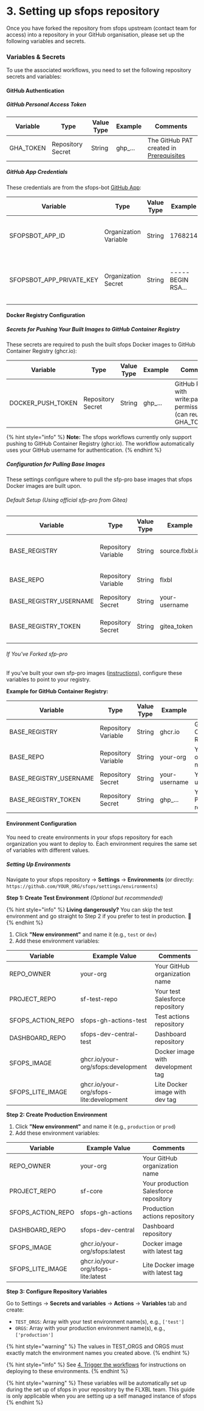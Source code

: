 # 3. Setting up sfops repository

Once you have forked the repository from sfops upstream (contact team for access) into a repository in your GitHub organisation, please set up the following variables and secrets.

### Variables & Secrets

To use the associated workflows, you need to set the following repository secrets and variables:

#### GitHub Authentication

##### GitHub Personal Access Token

| Variable  | Type              | Value Type | Example | Comments                                                             |
|-----------|-------------------|------------|---------|----------------------------------------------------------------------|
| GHA_TOKEN | Repository Secret | String     | ghp_... | The GitHub PAT created in [Prerequisites](./README.md#prerequisites) |

##### GitHub App Credentials

These credentials are from the sfops-bot [GitHub App](./github-app.md):

| Variable                 | Type                  | Value Type | Example           | Comments                                                             |
|--------------------------|-----------------------|------------|-------------------|----------------------------------------------------------------------|
| SFOPSBOT_APP_ID          | Organization Variable | String     | 1768214           | The App ID from your GitHub App settings page                        |
| SFOPSBOT_APP_PRIVATE_KEY | Organization Secret   | String     | -----BEGIN RSA... | The entire contents of the .pem file downloaded from your GitHub App |

#### Docker Registry Configuration

##### Secrets for Pushing Your Built Images to GitHub Container Registry

These secrets are required to push the built sfops Docker images to GitHub Container Registry (ghcr.io):

| Variable          | Type              | Value Type | Example | Comments                                                        |
|-------------------|-------------------|------------|---------|-----------------------------------------------------------------|
| DOCKER_PUSH_TOKEN | Repository Secret | String     | ghp_... | GitHub PAT with write:packages permission (can reuse GHA_TOKEN) |

{% hint style="info" %}
**Note:** The sfops workflows currently only support pushing to GitHub Container Registry (ghcr.io). The workflow automatically uses your GitHub username for authentication.
{% endhint %}

##### Configuration for Pulling Base Images

These settings configure where to pull the sfp-pro base images that sfops Docker images are built upon.

###### Default Setup (Using official sfp-pro from Gitea)

| Variable               | Type                | Value Type | Example         | Comments                                            |
|------------------------|---------------------|------------|-----------------|-----------------------------------------------------|
| BASE_REGISTRY          | Repository Variable | String     | source.flxbl.io | Keep as source.flxbl.io for official images         |
| BASE_REPO              | Repository Variable | String     | flxbl           | Keep as flxbl for official images                   |
| BASE_REGISTRY_USERNAME | Repository Secret   | String     | your-username   | Your Gitea username                                 |
| BASE_REGISTRY_TOKEN    | Repository Secret   | String     | gitea_token     | Your Gitea token (same as created in Prerequisites) |

###### If You've Forked sfp-pro

If you've built your own sfp-pro images ([instructions](https://docs.flxbl.io/sfp/getting-started/docker-images/sfp-pro#building-docker-images)), configure these variables to point to your registry.

**Example for GitHub Container Registry:**

| Variable               | Type                | Value Type | Example       | Comments                           |
|------------------------|---------------------|------------|---------------|------------------------------------|
| BASE_REGISTRY          | Repository Variable | String     | ghcr.io       | GitHub Container Registry          |
| BASE_REPO              | Repository Variable | String     | your-org      | Your GitHub organization name      |
| BASE_REGISTRY_USERNAME | Repository Secret   | String     | your-username | Your GitHub username               |
| BASE_REGISTRY_TOKEN    | Repository Secret   | String     | ghp_...       | Your GitHub PAT with read:packages |

#### Environment Configuration

You need to create environments in your sfops repository for each organization you want to deploy to. Each environment requires the same set of variables with different values.

##### Setting Up Environments

Navigate to your sfops repository → **Settings** → **Environments** (or directly: `https://github.com/YOUR_ORG/sfops/settings/environments`)

**Step 1: Create Test Environment** *(Optional but recommended)*

{% hint style="info" %}
**Living dangerously?** You can skip the test environment and go straight to Step 2 if you prefer to test in production. 🎲
{% endhint %}

1. Click **"New environment"** and name it (e.g., `test` or `dev`)
2. Add these environment variables:

| Variable             | Example Value                           | Comments                          |
|----------------------|-----------------------------------------|-----------------------------------|
| REPO_OWNER           | your-org                                | Your GitHub organization name     |
| PROJECT_REPO         | sf-test-repo                            | Your test Salesforce repository   |
| SFOPS_ACTION_REPO    | sfops-gh-actions-test                   | Test actions repository           |
| DASHBOARD_REPO       | sfops-dev-central-test                  | Dashboard repository              |
| SFOPS_IMAGE          | ghcr.io/your-org/sfops:development      | Docker image with development tag |
| SFOPS_LITE_IMAGE     | ghcr.io/your-org/sfops-lite:development | Lite Docker image with dev tag    |

**Step 2: Create Production Environment**

1. Click **"New environment"** and name it (e.g., `production` or `prod`)
2. Add these environment variables:

| Variable          | Example Value                      | Comments                              |
|-------------------|------------------------------------|---------------------------------------|
| REPO_OWNER        | your-org                           | Your GitHub organization name         |
| PROJECT_REPO      | sf-core                            | Your production Salesforce repository |
| SFOPS_ACTION_REPO | sfops-gh-actions                   | Production actions repository         |
| DASHBOARD_REPO    | sfops-dev-central                  | Dashboard repository                  |
| SFOPS_IMAGE       | ghcr.io/your-org/sfops:latest      | Docker image with latest tag          |
| SFOPS_LITE_IMAGE  | ghcr.io/your-org/sfops-lite:latest | Lite Docker image with latest tag     |

**Step 3: Configure Repository Variables**

Go to Settings → **Secrets and variables** → **Actions** → **Variables** tab and create:

- `TEST_ORGS`: Array with your test environment name(s), e.g., `['test']`
- `ORGS`: Array with your production environment name(s), e.g., `['production']`

{% hint style="warning" %}
The values in TEST_ORGS and ORGS must exactly match the environment names you created above.
{% endhint %}

{% hint style="info" %}
See [4. Trigger the workflows](./4.-trigger-the-workflows.md) for instructions on deploying to these environments.
{% endhint %}

{% hint style="warning" %}
These variables will be automatically set up during the set up of sfops in your repository by the FLXBL team. This guide is only applicable when you are setting up a self managed instance of sfops
{% endhint %}
